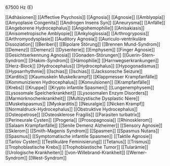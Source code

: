 67500 Hz (E)

[[Adhäsionen]]
[[Affective Psychosis]]
[[Agnosia]]
[[Agnosie]]
[[Amblyopia]]
[[Amyoplasie Congenita]]
[[Androgen Insens Syn]]
[[Aneurysma]]
[[Anfälle]]
[[Angeborene Hydrocephalus]]
[[Angiohemophilie]]
[[Anisakiasis]]
[[Anisometropische Amblyopie]]
[[Ankyloglossia]]
[[Arthrogryposis]]
[[Arthromyodysplasie]]
[[Auditory Agnosia]]
[[Auriculo-ventrikuläre Dissoziation]]
[[Beriberi]]
[[Bipolare Störung]]
[[Brennen Mund-Syndrom]]
[[Demenz]]
[[Demenz]]
[[Dysenterie]]
[[Emphysem]]
[[Finger Agnosie]]
[[Gesichtserkennung Agnosia]]
[[Gonaden-Störungen]]
[[Guerin-Stern-Syndrom]]
[[Hakim-Syndrom]]
[[Hämophilie]]
[[Harnwegserkrankungen]]
[[Herz-Block]]
[[Hydrocephalus]]
[[Hydrocephalus]]
[[Hypogonadismus]]
[[Hypsarrhythmie]]
[[Ischias]]
[[Ischias]]
[[Jacksonsche Seizure]]
[[Karditis]]
[[Kaumuskeln Muskelkrampf]]
[[Klappmesser Krampfanfälle]]
[[Kommunizieren Hydrocephalus]]
[[Konvulsionen]]
[[Krampfanfälle]]
[[Krebs]]
[[Kruppe]]
[[Krypto infantile Spasmen]]
[[Lungenemphysem]]
[[Lysosomale Speicherkrankheit]]
[[Lysosomalen Enzym Disorders]]
[[Marmorknochenkrankheit]]
[[Multizystische Dysplastic Niere]]
[[Muskelspasmus]]
[[Myokarditis]]
[[Neuralgie]]
[[Nicken Krampf]]
[[Normaldruck-Hydrocephalus]]
[[Obstruktive Hydrocephalus]]
[[Osteopetrose]]
[[Osteosklerose Fragilis]]
[[Parasiten turbatrix]]
[[Perineurale Cysten]]
[[Progeria]]
[[Prosopagnosia]]
[[Rhinosklerom]]
[[Salaam Krampfanfälle]]
[[Senile Demenz Alzheimer]]
[[Sensory Agnosie]]
[[Sklerom]]
[[Smith-Magenis Syndrom]]
[[Spasmen]]
[[Spasmus Nutans]]
[[Spasmus]]
[[Symptomatische infantile Spasmen]]
[[Taktile Agnosie]]
[[Tarlov Cysten]]
[[Testikuläre Feminisierung]]
[[Tetanus]]
[[Trismus]]
[[Trophoblastische Krebs]]
[[Trophoblastische Tumor]]
[[Tularämie]]
[[Urologische Krankheiten]]
[[von-Willebrand-Krankheit]]
[[Werner-Syndrom]]
[[West-Syndrom]]